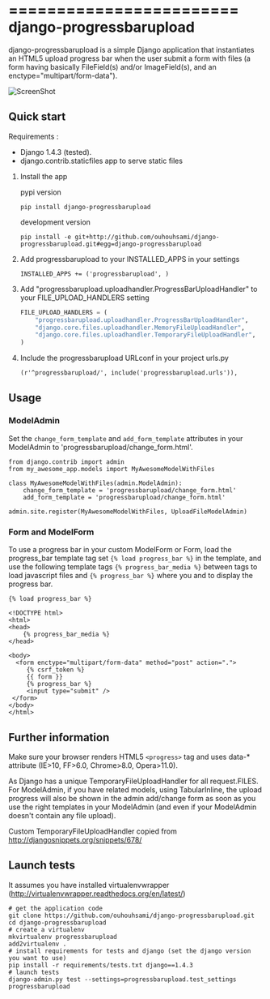 ========================
django-progressbarupload
========================

django-progressbarupload is a simple Django application that instantiates an HTML5 upload progress bar when the user submit a form with files (a form having basically FileField(s) and/or ImageField(s), and an enctype="multipart/form-data").

![ScreenShot](https://raw.github.com/ouhouhsami/django-progressbarupload/master/docs/img/admin_progress_bar_screenshot.png)


Quick start
-----------

Requirements : 
* Django 1.4.3 (tested).
* django.contrib.staticfiles app to serve static files


1. Install the app

    pypi version

    ```
    pip install django-progressbarupload
    ```

    development version

    ```
    pip install -e git+http://github.com/ouhouhsami/django-progressbarupload.git#egg=django-progressbarupload
    ```

2. Add progressbarupload to your INSTALLED_APPS in your settings

    ```
    INSTALLED_APPS += ('progressbarupload', )
    ```

3. Add "progressbarupload.uploadhandler.ProgressBarUploadHandler" to your FILE_UPLOAD_HANDLERS setting

    ```python
    FILE_UPLOAD_HANDLERS = (
        "progressbarupload.uploadhandler.ProgressBarUploadHandler",
        "django.core.files.uploadhandler.MemoryFileUploadHandler",
        "django.core.files.uploadhandler.TemporaryFileUploadHandler",
    )
    ```

4. Include the progressbarupload URLconf in your project urls.py

    ```
    (r'^progressbarupload/', include('progressbarupload.urls')),
    ```

Usage
-----

### ModelAdmin

Set the ```change_form_template``` and ```add_form_template``` attributes in your ModelAdmin to 'progressbarupload/change_form.html'.

    
    from django.contrib import admin
    from my_awesome_app.models import MyAwesomeModelWithFiles

    class MyAwesomeModelWithFiles(admin.ModelAdmin):
        change_form_template = 'progressbarupload/change_form.html'
        add_form_template = 'progressbarupload/change_form.html'

    admin.site.register(MyAwesomeModelWithFiles, UploadFileModelAdmin)
    

### Form and ModelForm

To use a progress bar in your custom ModelForm or Form, load the progress_bar template tag set ```{% load progress_bar %}``` in the template, and use the following template tags ```{% progress_bar_media %}``` between <head> tags to load javascript files and  ```{% progress_bar %}``` where you and to display the progress bar.

    
    {% load progress_bar %}

    <!DOCTYPE html>
    <html>
    <head>
        {% progress_bar_media %}
    </head>

    <body>
      <form enctype="multipart/form-data" method="post" action=".">
         {% csrf_token %}
         {{ form }}
         {% progress_bar %}
         <input type="submit" />
     </form>
    </body>
    </html>


Further information
-------------------

Make sure your browser renders HTML5 ```<progress>``` tag and uses data-* attribute (IE>10, FF>6.0, Chrome>8.0, Opera>11.0).

As Django has a unique TemporaryFileUploadHandler for all request.FILES. For ModelAdmin, if you have related models, using TabularInline, the upload progress will also be shown in the admin add/change form as soon as you use the right templates in your ModelAdmin (and even if your ModelAdmin doesn't contain any file upload).

Custom TemporaryFileUploadHandler copied from http://djangosnippets.org/snippets/678/

Launch tests
------------

It assumes you have installed virtualenvwrapper (http://virtualenvwrapper.readthedocs.org/en/latest/)

```
# get the application code
git clone https://github.com/ouhouhsami/django-progressbarupload.git
cd django-progressbarupload
# create a virtualenv
mkvirtualenv progressbarupload
add2virtualenv .
# install requirements for tests and django (set the django version you want to use)
pip install -r requirements/tests.txt django==1.4.3
# launch tests
django-admin.py test --settings=progressbarupload.test_settings progressbarupload
```

